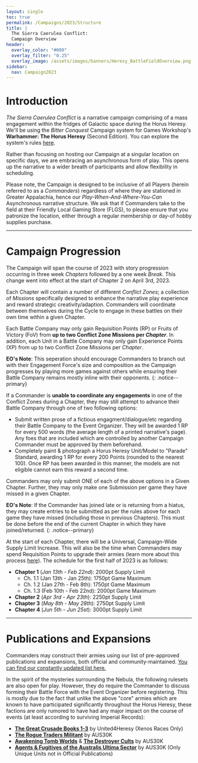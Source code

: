 ```yaml
---
layout: single
toc: true
permalink: /Campaigns/2023/Structure
title: |
  The Sierra Caerulea Conflict:
  Campaign Overview
header:
  overlay_color: "#000"
  overlay_filter: "0.25"
  overlay_image: /assets/images/banners/Heresy_BattleFieldOverview.png
sidebar:
  nav: Campaign2023
---
```


# Introduction
*The Sierra Caerulea Conflict* is a narrative campaign comprising of a mass engagement within the fridges of Galactic space during the Horus Heresy. We'll be using the *Bitter Conquest* Campaign system for Games Workshop's **Warhammer: The Horus Heresy** (Second Edition). You can explore the system's rules [here](/Bitter-Conquest).

Rather than focusing on hosting our Campaign at a singular location on specific days, we are embracing an asynchronous form of play. This opens up the narrative to a wider breath of participants and allow flexibility in scheduling.

Please note, the Campaign is designed to be inclusive of all Players (herein referred to as a *Commanders*) regardless of where they are stationed in Greater Appalachia, hence our _Play-When-And-Where-You-Can_ Asynchronous narrative structure. We ask that if Commanders take to the field at their Friendly Local Gaming Store (FLGS), to please ensure that you patronize the location, either through a regular membership or day-of hobby supplies purchase.


---


# Campaign Progression

The Campaign will span the course of 2023 with story progression occurring in three week _Chapters_ followed by a one week _Break_. This change went into effect at the start of Chapter 2 on April 3rd, 2023.

Each Chapter will contain a number of different _Conflict Zones_; a collection of _Missions_ specifically designed to enhance the narrative play experience and reward strategic creativity/adaption. Commanders will coordinate between themselves during the Cycle to engage in these battles on their own time within a given Chapter.

Each Battle Company may only gain Requisition Points (RP) or Fruits of Victory (FoV) from **up to two Conflict Zone Missions per _Chapter_**. In addition, each Unit in a Battle Company may only gain Experience Points (XP) from up to two Conflict Zone Missions per _Chapter_.

**EO's Note**: This seperation should encourage Commanders to branch out with their Engagement Force's size and composition as the Campaign progresses by playing more games against others while ensuring their Battle Company remains mostly inline with their opponents.
{: .notice--primary}

If a Commander is **unable to coordinate any engagements** in one of the Conflict Zones during a Chapter, they may still attempt to advance their Battle Company through one of two following options:
  - Submit written prose of a fictious engagment/dialogue/etc regarding their Battle Company to the Event Organizer. They will be awarded 1 RP for every 500 words (the average length of a printed narrative's page). Any foes that are included which are controlled by another Campaign Commander must be approved by them beforehand.
  - Completely paint & photograph a Horus Heresy Unit/Model to "Parade" Standard, awarding 1 RP for every 200 Points (rounded to the nearest 100). Once RP has been awarded in this manner, the models are not eligible cannot earn this reward a second time.

Commanders may only submit ONE of each of the above options in a Given Chapter. Further, they may only make one Submission per game they have missed in a given Chapter.

**EO's Note**: If the Commander has joined late or is returning from a hiatus, they may create entries to be submitted as per the rules above for each game they have missed (including those in previous Chapters). This must be done before the end of the current Chapter in which they have joined/returned.
{: .notice--primary}

At the start of each Chapter, there will be a Universal, Campaign-Wide Supply Limit Increase. This will also be the time when Commanders may spend Requisition Points to upgrade their armies (learn more about this process [here](Bitter-Conquest/Requisitions)). The schedule for the first half of 2023 is as follows:

  - **Chapter 1** (_Jan 13th - Feb 22nd_): 2000pt Supply Limit
    - Ch. 1.1 (Jan 13th - Jan 25th): 1750pt Game Maximum
    - Ch. 1.2 (Jan 27th - Feb 8th): 1750pt Game Maximum
    - Ch. 1.3 (Feb 10th - Feb 22nd): 2000pt Game Maximum
  - **Chapter 2** (_Apr 3rd - Apr 23th_): 2250pt Supply Limit
  - **Chapter 3** (_May 8th - May 28th_): 2750pt Supply Limit
  - **Chapter 4** (_Jun 5th - Jun 25st_): 3000pt Supply Limit


---


# Publications and Expansions

Commanders may construct their armies using our list of pre-approved publications and expansions, both official and community-maintained. [You can find our constantly updated list here.](/Tools#approved-publications-for-all-events)

In the spirit of the mysteries surrounding the Nebula, the following rulesets are also open for play. However, they do require the Commander to discuss forming their Battle Force with the Event Organizer before registering. This is mostly due to the fact that unlike the above "core" armies which are known to have participated significantly throughout the Horus Heresy, these factions are only rumored to have had any major impact on the course of events (at least according to surviving Imperial Records):

- [**The Great Crusade Books 1-3**](http://unityb4heresy.blogspot.com/2020/08/the-great-crusade-enemies-of-emperor.html) by United4Heresy (Xenos Races Only)
- [**The Rogue Traders Militant**](https://drive.google.com/file/d/17CjCU6W4_PTcuC9qZgePrqfctzIZbTTq/view) by AUS30K
- [**Awakening Tomb Worlds**](https://drive.google.com/file/d/1zalE_TVfkmwsyeYd3r-s8g6BandYnyL_/view?usp=sharing) & [**The Destroyer Cults**](https://drive.google.com/file/d/11iAvcOza8ig7uyqwe_3QSWHuTvw5MJU_/view?usp=sharing) by AUS30K
- [**Agents & Fugitives of the Australis Ultima Sector**](https://drive.google.com/file/d/1w9OfWG3maZGCUQSWocZ7YIcSppSHvFoP/view?usp=sharing) by AUS30K (Only Unique Units not in Official Publications)